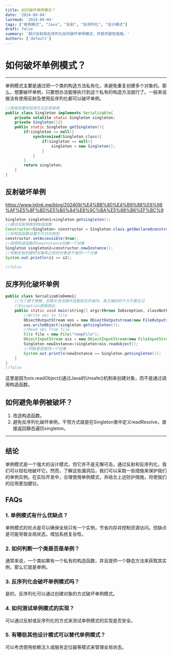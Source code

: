 ```yaml
---
title: 如何破坏单例模式？
date: '2024-09-04'
lastmod: '2024-09-04'
tags: ["单例模式", "Java", "反射", "反序列化", "设计模式"]
draft: false
summary: '探讨反射和反序列化如何破坏单例模式，并提供避免措施。'
authors: ['default']
---
```


# 如何破坏单例模式？

---

单例模式主要是通过把一个类的构造方法私有化，来避免重复创建多个对象的。那么，想要破坏单例，只要想办法能够执行到这个私有的构造方法就行了。一般来说做法有使用反射及使用反序列化都可以破坏单例。

```java
//使用双重校验锁方式实现单例
public class Singleton implements Serializable{
    private volatile static Singleton singleton;
    private Singleton(){}
    public static Singleton getSingleton(){
        if(singleton == null){
            synchronized(Singleton.class){
                if(singleton == null){
                    singleton = new Singleton();
                }
            }
        }
        return singleton;
    }
}
```

## 反射破坏单例

https://www.txlink.me/blog/202409/%E4%BB%80%E4%B9%88%E6%98%AF%E5%8F%8D%E5%B0%84%E6%9C%BA%E5%88%B6%EF%BC%9

```java
Singleton singleton1=singleton.getsingleton();
//通过反射获取到构造函数
Constructor<Singleton> constructor = Singleton.class.getDeclaredconstructor();
//将构造函数设置为可访问类型
constructor.setAccessible(true);
//调用构造函数的newInstance创建一个对象
Singleton singleton2=constructor.newInstance();
//判断反射创建的对象和之前的对象是不是同一个对象
System.out.println(s1 == s2);

//false
```

## 反序列化破坏单例

```java	
public class SerializableDemo1{
    //为了便于理解，忽略关闭流操作及删除文件操作。真正编码时千万不要忘记
    //Exception直接抛出
    public static void main(string[] args)throws IoException, classNotFoundException {
        //Write obj to file
        ObiectOutputStream oos = new ObiectOutputstream(new File0utputstream("tempfile"));
        oos.write0bject(singleton.getsingleton());
        //Read obi from file
        File file = new File("tempFile");
        ObjectInputStream ois = new ObjectInputStream(new FileInputStream(file));
        Singleton newInstance=(singleton)ois.readobject();
        //判断是否是同一个对象
        System.out.println(newInstance == Singleton.getsingleton());
    }
}
//false
```

这里是因为ois.readObject()通过Java的Unsafe()机制来创建对象，而不是通过调用构造函数。

## 如何避免单例被破坏？

1. 改造构造函数。
2. 避免反序列化破环单例，干预方式就是在Singleton类中定义readResolve，直接返回静态遍历singleton。

---

## **结论**

单例模式是一个强大的设计模式，但它并不是无懈可击。通过反射和反序列化，我们可以轻松地破坏它。然而，了解这些漏洞后，我们可以采取一些措施来保护我们的单例实例。在实际开发中，合理使用单例模式，并结合上述防护措施，将使我们的应用更加健壮。

## FAQs

### **1. 单例模式有什么优缺点？**

单例模式的优点是可以确保全局只有一个实例，节省内存并控制资源访问。但缺点是可能导致全局状态，增加系统复杂性。

### **2. 如何判断一个类是否是单例？**

通常来说，一个类如果有一个私有的构造函数，并且提供一个静态方法来获取其实例，那么它就是单例。

### **3. 反序列化会破坏单例模式吗？**

是的，反序列化可以通过创建对象的方式破坏单例模式。

### **4. 如何测试单例模式的实现？**

可以通过反射或反序列化的方式来测试单例模式的实现是否安全。

### **5. 有哪些其他设计模式可以替代单例模式？**

可以考虑使用依赖注入或服务定位器等模式来管理全局状态。

